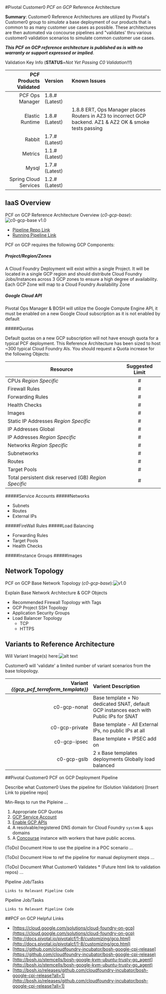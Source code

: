 #Pivotal Customer0 _PCF on GCP_ Reference Architecture

__Summary__:  Customer0 Reference Architectures are utilized by Pivotal's Customer0 group to _simulate_ a base deployment of our products that is common to as many customer use cases as possible.  These architectures are then automated via concourse pipelines and "validates' thru various customer0 validation scenarios to simulate common customer use cases.

*__This PCF on GCP reference architecture is published as is with no warranty or support expressed or implied__*.

Validation Key Info (__STATUS__=*Not Yet Passing C0 Validation!!!*)

| PCF Products Validated        | Version                   | Known Issues              |
| -----------------------------:|:-------------------------|:-------------------------|
| PCF Ops Manager               | 1.8.#	(Latest) | |
| Elastic Runtime               | 1.8.# (Latest) | 1.8.8 ERT, Ops Manager places Routers in AZ3 to incorrect GCP backend.  AZ1 & AZ2 OK & smoke tests passing
| Rabbit                        | 1.7.# (Latest) | |
| Metrics                       | 1.1.# (Latest) | |
| Mysql                         | 1.7.# (Latest) | |
| Spring Cloud Services         | 1.2.# (Latest) | |

## IaaS Overview

PCF on GCP Reference Architecture Overview (*c0-gcp-base*):![c0-gcp-base v1.0](https://github.com/c0-ops/landingpage/blob/master/static/gcp/images/PCF-GCP-RefArch-Overview/overview-arch.png)

- [Pipeline Repo Link](https://github.com/c0-ops/gcp-concourse)
- [Running Pipeline Link](https://fly.customer0.net/teams/main/pipelines/c0-gcp-deploy-ert-base)


PCF on GCP requires the following GCP Components:

##### Project/Region/Zones

A Cloud Foundry Deployment will exist within a single Project.  It will be located in a single GCP region and should distribute Cloud Foundry Jobs/Instances across 3 GCP zones to ensure a high degree of availability.  Each GCP Zone will map to a Cloud Foundry Availability Zone

##### Google Cloud API

Pivotal Ops Manager & BOSH will utilize the Google Compute Engine API, it must be enabled on a new Google Cloud subscription as it is not enabled by default


#####Quotas

Default quotas on a new GCP subscription will not have enough quota for a typical PCF deployment.  This Reference Architecture has been sized to host ~300 typical Cloud Foundry AIs.   You should request a Quota increase for the following Objects:

| Resource        | Suggested Limit                   |
| ----------------------------- |:-------------------------:|
| CPUs *Region Specific*		|#|
| Firewall Rules				   |#|
| Forwarding Rules				   |#|
| Health Checks				   |#|
| Images				   |#|
| Static IP Addresses *Region Specific*   |#|
| IP Addresses Global				   |#|
| IP Addresses *Region Specific*		|#|
| Networks *Region Specific*		|#|
| Subnetworks		|#|
| Routes		|#|
| Target Pools		|#|
| Total persistent disk reserved (GB) *Region Specific* |#|

#####Service Accounts
#####Networks
- Subnets 
- Routes
- External IPs

#####FireWall Rules
#####Load Balancing
- Forwarding Rules
- Target Pools
- Health Checks
 
#####Instance Groups
#####Images

## Network Topology

PCF on GCP Base Network Topology (*c0-gcp-base*):![v1.0](https://github.com/c0-ops/landingpage/blob/master/static/gcp/images/PCF-GCP-RefArch-Overview/net-topology-base.png)

Explain Base Network Architecture & GCP Objects

  - Recommended Firewall Topology with Tags
  - GCP Project SSH Topology
  - Application Security Groups
  - Load Balancer Topology
    - 	TCP
    -  HTTPS

## Variants to Reference Architecture

Will Variant Image(s) here:![alt text](https://d1fto35gcfffzn.cloudfront.net/images/header/Pivotal_WhiteOnTeal_RGB.svg "Network Arch Image")

Customer0 will 'validate' a limited number of variant scenarios from the base tolopology.

| Variant *{{gcp_pcf_terraform_template}}*| Varient Description                   |
| -----------------------------:|:-------------------------|
|c0-gcp-nonat|Base template + No dedicated SNAT, default GCP instances each with Public IPs for SNAT| 
|c0-gcp-private|Base template - All External IPs, no public IPs at all||
|c0-gcp-ipsec|Base template + IPSEC add on||
|c0-gcp-gslb|2 x Base templates deployments Globally load balanced||

  

##Pivotal Customer0 PCF on GCP Deployment Pipeline

Describe what Customer0 Uses the pipeline for (Solution Validation)
[Insert Link to pipeline repo]

Min-Reqs to run the Pipleine ...

1. Appropriate GCP Quotas
2. [GCP Service Account](http://docs.pivotal.io/pivotalcf/1-8/customizing/gcp-prepare-env.html#iam_account)
3. [Enable GCP APIs](http://docs.pivotal.io/pivotalcf/1-8/customizing/gcp-prepare-env.html#enable_compute_resource_api)
4. A resolvable/registered DNS domain for Cloud Foundry `system` & `apps` domains
5. A [Concourse](https://concourse.ci/) instance with workers that have public access.

(ToDo) Document How to use the pipeline in a POC scenario ...

(ToDo) Document How to ref the pipeline for manual deployment steps ...

(ToDo) Document What Customer0 Validates * (Future html link to validation repos) ...

Pipeline Job/Tasks
```
Links to Relevant Pipeline Code
```

Pipeline Job/Tasks
```
Links to Relevant Pipeline Code
```

##PCF on GCP Helpful Links

- [https://cloud.google.com/solutions/cloud-foundry-on-gcp](https://cloud.google.com/solutions/cloud-foundry-on-gcp)
- [http://docs.pivotal.io/pivotalcf/1-8/customizing/gcp.html](http://docs.pivotal.io/pivotalcf/1-8/customizing/gcp.html)
- [https://github.com/cloudfoundry-incubator/bosh-google-cpi-release](https://github.com/cloudfoundry-incubator/bosh-google-cpi-release)
- [http://bosh.io/stemcells/bosh-google-kvm-ubuntu-trusty-go_agent](http://bosh.io/stemcells/bosh-google-kvm-ubuntu-trusty-go_agent)
- [http://bosh.io/releases/github.com/cloudfoundry-incubator/bosh-google-cpi-release?all=1](http://bosh.io/releases/github.com/cloudfoundry-incubator/bosh-google-cpi-release?all=1)